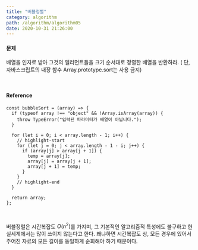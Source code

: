 ```yaml
---
title: "버블정렬"
category: algorithm
path: /algorithm/algorithm05
date: 2020-10-31 21:26:00
---
```


#### 문제

배열을 인자로 받아 그것의 엘리먼트들을 크기 순서대로 정렬한 배열을 반환하라. (
단, 자바스크립트의 내장 함수 Array.prototype.sort는 사용 금지)

<br>

#### Reference

```jsx{numberLines: true}
const bubbleSort = (array) => {
  if (typeof array !== "object" && !Array.isArray(array)) {
    throw TypeError("입력된 파라미터가 배열이 아닙니다.");
  }

  for (let i = 0; i < array.length - 1; i++) {
    // highlight-start
    for (let j = 0; j < array.length - 1 - i; j++) {
      if (array[j] > array[j + 1]) {
        temp = array[j];
        array[j] = array[j + 1];
        array[j + 1] = temp;
      }
    }
    // highlight-end
  }

  return array;
};
```

<br>

버블정렬은 시간복잡도 $O(n{^2})$를 가지며, 그 기본적인 알고리즘적 특성에도 불구하고 현실세계에서는 많이 쓰이지 않는다고 한다. 왜냐하면 시간복잡도 상, 모든 경우에 있어서 주어진 자료의 모든 길이를 동일하게 순회해야 하기 때문이다.
